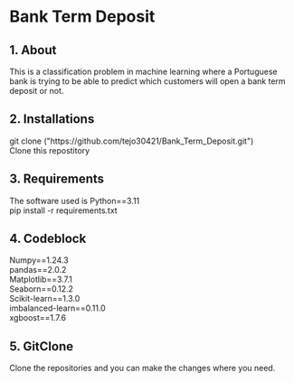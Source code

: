 <h1> Bank Term Deposit </h1>
<h2><strong> 1. About </strong></h2>
This is a classification problem in machine learning where a Portuguese bank is trying to be able to predict which customers will open a bank term deposit or not.
<h2><strong> 2. Installations </strong></h2>
git clone ("https://github.com/tejo30421/Bank_Term_Deposit.git") <br />
Clone this repostitory
<h2><strong> 3. Requirements </strong></h2>
The software used is Python==3.11 <br />
pip install -r requirements.txt
<h2><strong> 4. Codeblock </strong></h2>
Numpy==1.24.3  <br />
pandas==2.0.2 <br />
Matplotlib==3.7.1 <br />
Seaborn==0.12.2 <br />
Scikit-learn==1.3.0 <br />
imbalanced-learn==0.11.0 <br />
xgboost==1.7.6 <br />
<h2><strong> 5. GitClone </strong></h2>
Clone the repositories and you can make the changes where you need.
